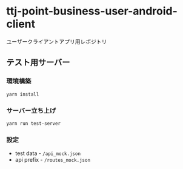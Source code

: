 # ttj-point-business-user-android-client
ユーザークライアントアプリ用レポジトリ

## テスト用サーバー
### 環境構築

```
yarn install
```

### サーバー立ち上げ

```
yarn run test-server
```

### 設定

* test data - `/api_mock.json`
* api prefix - `/routes_mock.json`
